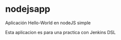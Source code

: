 # nodejsapp

Aplicación Hello-World en nodeJS simple

Esta aplicacion es para una practica con Jenkins DSL
